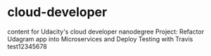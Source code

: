 # cloud-developer
content for Udacity's cloud developer nanodegree
Project: Refactor Udagram app into Microservices and Deploy
Testing with Travis test12345678